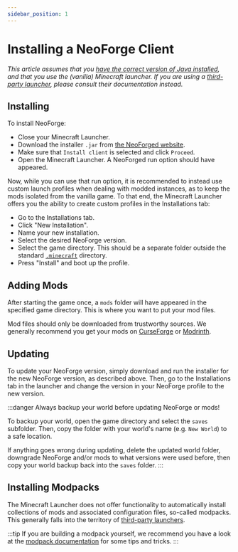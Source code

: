 ```yaml
---
sidebar_position: 1
---
```


# Installing a NeoForge Client

_This article assumes that you [have the correct version of Java installed][java], and that you use the (vanilla) Minecraft launcher. If you are using a [third-party launcher][launchers], please consult their documentation instead._

## Installing

To install NeoForge:

- Close your Minecraft Launcher.
- Download the installer `.jar` from [the NeoForged website][neoforged].
- Make sure that `Install client` is selected and click `Proceed`.
- Open the Minecraft Launcher. A NeoForged run option should have appeared.

Now, while you can use that run option, it is recommended to instead use custom launch profiles when dealing with modded instances, as to keep the mods isolated from the vanilla game. To that end, the Minecraft Launcher offers you the ability to create custom profiles in the Installations tab:

- Go to the Installations tab.
- Click "New Installation".
- Name your new installation.
- Select the desired NeoForge version.
- Select the game directory. This should be a separate folder outside the standard [`.minecraft`][dotminecraft] directory.
- Press "Install" and boot up the profile.

## Adding Mods

After starting the game once, a `mods` folder will have appeared in the specified game directory. This is where you want to put your mod files.

Mod files should only be downloaded from trustworthy sources. We generally recommend you get your mods on [CurseForge][curseforge] or [Modrinth][modrinth].

## Updating

To update your NeoForge version, simply download and run the installer for the new NeoForge version, as described above. Then, go to the Installations tab in the launcher and change the version in your NeoForge profile to the new version.

:::danger
Always backup your world before updating NeoForge or mods!

To backup your world, open the game directory and select the `saves` subfolder. Then, copy the folder with your world's name (e.g. `New World`) to a safe location.

If anything goes wrong during updating, delete the updated world folder, downgrade NeoForge and/or mods to what versions were used before, then copy your world backup back into the `saves` folder.
:::

## Installing Modpacks

The Minecraft Launcher does not offer functionality to automatically install collections of mods and associated configuration files, so-called modpacks. This generally falls into the territory of [third-party launchers][launchers].

:::tip
If you are building a modpack yourself, we recommend you have a look at the [modpack documentation][modpack] for some tips and tricks.
:::

[curseforge]: https://www.curseforge.com/minecraft/search?class=mc-mods
[dotminecraft]: https://minecraft.wiki/w/.minecraft
[java]: index.md#java
[launchers]: launchers.md
[modpack]: /modpack/docs
[modrinth]: https://modrinth.com/mods
[neoforged]: https://neoforged.net

